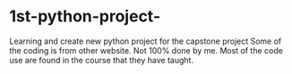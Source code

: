 # 1st-python-project-
Learning and create new python project for the capstone project 
Some of the coding is from other website. Not 100% done by me. 
Most of the code use are found in the course that they have taught.
